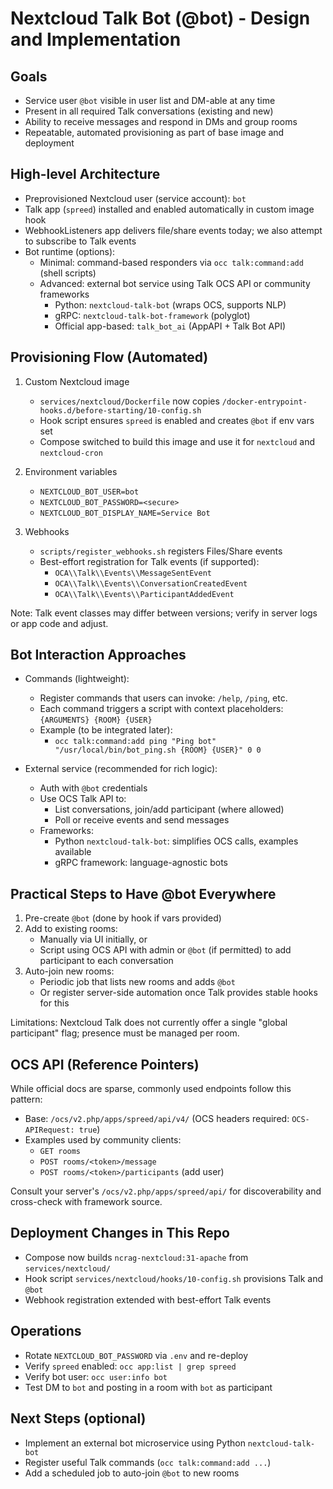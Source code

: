 # Nextcloud Talk Bot (@bot) - Design and Implementation

## Goals

- Service user `@bot` visible in user list and DM-able at any time
- Present in all required Talk conversations (existing and new)
- Ability to receive messages and respond in DMs and group rooms
- Repeatable, automated provisioning as part of base image and deployment

## High-level Architecture

- Preprovisioned Nextcloud user (service account): `bot`
- Talk app (`spreed`) installed and enabled automatically in custom image hook
- WebhookListeners app delivers file/share events today; we also attempt to subscribe to Talk events
- Bot runtime (options):
  - Minimal: command-based responders via `occ talk:command:add` (shell scripts)
  - Advanced: external bot service using Talk OCS API or community frameworks
    - Python: `nextcloud-talk-bot` (wraps OCS, supports NLP)
    - gRPC: `nextcloud-talk-bot-framework` (polyglot)
    - Official app-based: `talk_bot_ai` (AppAPI + Talk Bot API)

## Provisioning Flow (Automated)

1) Custom Nextcloud image
   - `services/nextcloud/Dockerfile` now copies `/docker-entrypoint-hooks.d/before-starting/10-config.sh`
   - Hook script ensures `spreed` is enabled and creates `@bot` if env vars set
   - Compose switched to build this image and use it for `nextcloud` and `nextcloud-cron`

2) Environment variables
   - `NEXTCLOUD_BOT_USER=bot`
   - `NEXTCLOUD_BOT_PASSWORD=<secure>`
   - `NEXTCLOUD_BOT_DISPLAY_NAME=Service Bot`

3) Webhooks
   - `scripts/register_webhooks.sh` registers Files/Share events
   - Best-effort registration for Talk events (if supported):
     - `OCA\\Talk\\Events\\MessageSentEvent`
     - `OCA\\Talk\\Events\\ConversationCreatedEvent`
     - `OCA\\Talk\\Events\\ParticipantAddedEvent`

Note: Talk event classes may differ between versions; verify in server logs or app code and adjust.

## Bot Interaction Approaches

- Commands (lightweight):
  - Register commands that users can invoke: `/help`, `/ping`, etc.
  - Each command triggers a script with context placeholders: `{ARGUMENTS} {ROOM} {USER}`
  - Example (to be integrated later):
    - `occ talk:command:add ping "Ping bot" "/usr/local/bin/bot_ping.sh {ROOM} {USER}" 0 0`

- External service (recommended for rich logic):
  - Auth with `@bot` credentials
  - Use OCS Talk API to:
    - List conversations, join/add participant (where allowed)
    - Poll or receive events and send messages
  - Frameworks:
    - Python `nextcloud-talk-bot`: simplifies OCS calls, examples available
    - gRPC framework: language-agnostic bots

## Practical Steps to Have @bot Everywhere

1) Pre-create `@bot` (done by hook if vars provided)
2) Add to existing rooms:
   - Manually via UI initially, or
   - Script using OCS API with admin or `@bot` (if permitted) to add participant to each conversation
3) Auto-join new rooms:
   - Periodic job that lists new rooms and adds `@bot`
   - Or register server-side automation once Talk provides stable hooks for this

Limitations: Nextcloud Talk does not currently offer a single "global participant" flag; presence must be managed per room.

## OCS API (Reference Pointers)

While official docs are sparse, commonly used endpoints follow this pattern:

- Base: `/ocs/v2.php/apps/spreed/api/v4/` (OCS headers required: `OCS-APIRequest: true`)
- Examples used by community clients:
  - `GET rooms`
  - `POST rooms/<token>/message`
  - `POST rooms/<token>/participants` (add user)

Consult your server's `/ocs/v2.php/apps/spreed/api/` for discoverability and cross-check with framework source.

## Deployment Changes in This Repo

- Compose now builds `ncrag-nextcloud:31-apache` from `services/nextcloud/`
- Hook script `services/nextcloud/hooks/10-config.sh` provisions Talk and `@bot`
- Webhook registration extended with best-effort Talk events

## Operations

- Rotate `NEXTCLOUD_BOT_PASSWORD` via `.env` and re-deploy
- Verify `spreed` enabled: `occ app:list | grep spreed`
- Verify bot user: `occ user:info bot`
- Test DM to `bot` and posting in a room with `bot` as participant

## Next Steps (optional)

- Implement an external bot microservice using Python `nextcloud-talk-bot`
- Register useful Talk commands (`occ talk:command:add ...`)
- Add a scheduled job to auto-join `@bot` to new rooms

